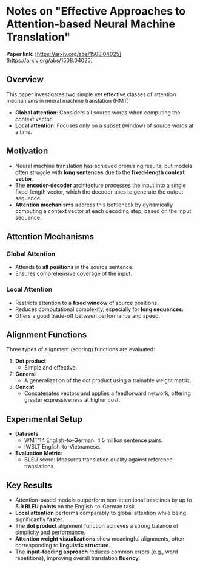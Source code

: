 # Notes on "Effective Approaches to Attention-based Neural Machine Translation"

**Paper link**: [https://arxiv.org/abs/1508.04025](https://arxiv.org/abs/1508.04025)

## Overview

This paper investigates two simple yet effective classes of attention mechanisms in neural machine translation (NMT):

- **Global attention**: Considers all source words when computing the context vector.
- **Local attention**: Focuses only on a subset (window) of source words at a time.

## Motivation

- Neural machine translation has achieved promising results, but models often struggle with **long sentences** due to the **fixed-length context vector**.
- The **encoder-decoder** architecture processes the input into a single fixed-length vector, which the decoder uses to generate the output sequence.
- **Attention mechanisms** address this bottleneck by dynamically computing a context vector at each decoding step, based on the input sequence.

## Attention Mechanisms

### Global Attention
- Attends to **all positions** in the source sentence.
- Ensures comprehensive coverage of the input.

### Local Attention
- Restricts attention to a **fixed window** of source positions.
- Reduces computational complexity, especially for **long sequences**.
- Offers a good trade-off between performance and speed.

## Alignment Functions

Three types of alignment (scoring) functions are evaluated:

1. **Dot product**  
   - Simple and effective.  
2. **General**  
   - A generalization of the dot product using a trainable weight matrix.  
3. **Concat**  
   - Concatenates vectors and applies a feedforward network, offering greater expressiveness at higher cost.

## Experimental Setup

- **Datasets**:
  - WMT’14 English-to-German: 4.5 million sentence pairs.
  - IWSLT English-to-Vietnamese.
- **Evaluation Metric**:
  - BLEU score: Measures translation quality against reference translations.

## Key Results

- Attention-based models outperform non-attentional baselines by up to **5.9 BLEU points** on the English-to-German task.
- **Local attention** performs comparably to global attention while being significantly **faster**.
- The **dot product** alignment function achieves a strong balance of simplicity and performance.
- **Attention weight visualizations** show meaningful alignments, often corresponding to **linguistic structure**.
- The **input-feeding approach** reduces common errors (e.g., word repetitions), improving overall translation **fluency**.

